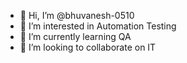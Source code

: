 - 👋 Hi, I’m @bhuvanesh-0510
- 👀 I’m interested in Automation Testing
- 🌱 I’m currently learning QA
- 💞️ I’m looking to collaborate on IT


<!---
bhuvanesh-0510/bhuvanesh-0510 is a ✨ special ✨ repository because its `README.md` (this file) appears on your GitHub profile.
You can click the Preview link to take a look at your changes.
--->
